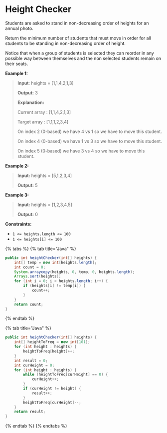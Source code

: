 # Height Checker



Students are asked to stand in non-decreasing order of heights for an annual photo.

Return the minimum number of students that must move in order for all students to be standing in non-decreasing order of height.

Notice that when a group of students is selected they can reorder in any possible way between themselves and the non selected students remain on their seats.

**Example 1:**

> **Input**: heights = \[1,1,4,2,1,3\] 
>
> **Output:** 3 
>
> **Explanation:** 
>
> Current array : \[1,1,4,2,1,3\] 
>
> Target array :   \[1,1,1,2,3,4\] 
>
> On index 2 \(0-based\) we have 4 vs 1 so we have to move this student. 
>
> On index 4 \(0-based\) we have 1 vs 3 so we have to move this student. 
>
> On index 5 \(0-based\) we have 3 vs 4 so we have to move this student.

**Example 2:**

> **Input:** heights = \[5,1,2,3,4\] 
>
> **Output:** 5

**Example 3:**

> **Input:** heights = \[1,2,3,4,5\] 
>
> **Output:** 0

**Constraints:**

* `1 <= heights.length <= 100`
* `1 <= heights[i] <= 100`

{% tabs %}
{% tab title="Java" %}
```java
public int heightChecker(int[] heights) {
    int[] temp = new int[heights.length];
    int count = 0;
    System.arraycopy(heights, 0, temp, 0, heights.length);
    Arrays.sort(heights);
    for (int i = 0; i < heights.length; i++) {
        if (heights[i] != temp[i]) {
            count++;
        }
    }
    return count;
}
```
{% endtab %}

{% tab title="Java" %}
```java
public int heightChecker(int[] heights) {
    int[] heightToFreq = new int[101];
    for (int height : heights) {
        heightToFreq[height]++;
    }
    int result = 0;
    int curHeight = 0;
    for (int height : heights) {
        while (heightToFreq[curHeight] == 0) {
            curHeight++;
        }
        if (curHeight != height) {
            result++;
        }
        heightToFreq[curHeight]--;
    }
    return result;
}
```
{% endtab %}
{% endtabs %}

